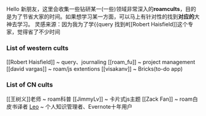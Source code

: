 Hello 新朋友，这里会收集一些钻研某一(一些)领域非常深入的**roamcults**，目的是为了节省大家的时间。如果想学习某一方面，可以马上有针对性的找到**对应的**大神去学习。
    灵感来源：因为我为了学{{query 找到#[[Robert Haisfield]]这个专家，觉得省了不少时间
### List of western cults
[[Robert Haisfield]] ~ query、journaling
[[roam_fu]] ~ project management
[[david vargas]] ~ roam/js extentions
[[visakanv]] ~ Bricks(to-do app)
### List of CN cults
[[王树义]]老师 ~ roam科普
[[JimmyLv]] ~ 卡片式js主题
[[Zack Fan]] ~ roam白皮书译者
[Leo]([[leodknuth]]) ~ 个人知识管理者、Evernote十年用户
